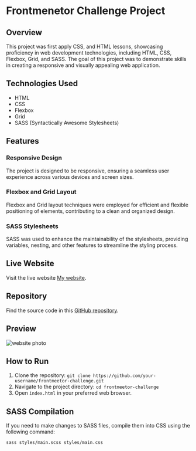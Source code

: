# Frontmenetor Challenge Project

## Overview
This project was first apply CSS, and HTML lessons, showcasing proficiency in web development technologies, including HTML, CSS, Flexbox, Grid, and SASS. The goal of this project was to demonstrate skills in creating a responsive and visually appealing web application.

## Technologies Used
- HTML
- CSS
- Flexbox
- Grid
- SASS (Syntactically Awesome Stylesheets)

## Features
### Responsive Design
The project is designed to be responsive, ensuring a seamless user experience across various devices and screen sizes.

### Flexbox and Grid Layout
Flexbox and Grid layout techniques were employed for efficient and flexible positioning of elements, contributing to a clean and organized design.

### SASS Stylesheets
SASS was used to enhance the maintainability of the stylesheets, providing variables, nesting, and other features to streamline the styling process.

## Live Website
Visit the live website [My website](https://mahmoudwafdy.github.io/personal-website/).

## Repository
Find the source code in this [GitHub repository](https://github.com/MahmoudWafdy/personal-website/tree/main).

## Preview
![website photo](path/to/images/screen1.jpg) 

## How to Run
1. Clone the repository: `git clone https://github.com/your-username/frontmeetor-challenge.git`
2. Navigate to the project directory: `cd frontmeetor-challenge`
3. Open `index.html` in your preferred web browser.

## SASS Compilation
If you need to make changes to SASS files, compile them into CSS using the following command:
```bash
sass styles/main.scss styles/main.css
